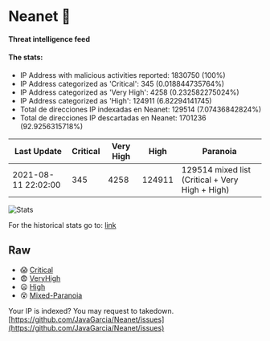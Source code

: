 # Neanet :hocho:
#### Threat intelligence feed
#### The stats:

- IP Address with malicious activities reported: 1830750 (100%)
- IP Address categorized as 'Critical':  345 (0.018844735764%)
- IP Address categorized as 'Very High':  4258 (0.232582275024%)
- IP Address categorized as 'High':  124911 (6.82294141745)
- Total de direcciones IP indexadas en Neanet:  129514 (7.07436842824%)
- Total de direcciones IP descartadas en Neanet:  1701236 (92.9256315718%)

| Last Update | Critical | Very High | High | Paranoia |
| --- | --- | --- | --- | --- |
| 2021-08-11 22:02:00 | 345 | 4258 | 124911 | 129514 mixed list (Critical + Very High + High)|

![Stats](https://docs.google.com/spreadsheets/d/e/2PACX-1vSnaNMIXVabIpDJjufMlzH7poXnshF3mgd8Is1g9ytUEzVsP5my4Trn8f-xkoLLQ38xpL3HtmUexLo6/pubchart?oid=501124687&format=image)

For the historical stats go to: [link](/stats.csv)
## Raw
- :scream: [Critical](https://raw.githubusercontent.com/JavaGarcia/Neanet/master/blacklists/neanet_critical.txt)
- :fearful: [VeryHigh](https://raw.githubusercontent.com/JavaGarcia/Neanet/master/blacklists/neanet_veryHigh.txtt)
- :frowning: [High](https://raw.githubusercontent.com/JavaGarcia/Neanet/master/blacklists/neanet_high.txt)
- :dizzy_face: [Mixed-Paranoia](https://raw.githubusercontent.com/JavaGarcia/Neanet/master/blacklists/neanet_all.txt)


Your IP is indexed? You may request to takedown. [https://github.com/JavaGarcia/Neanet/issues](https://github.com/JavaGarcia/Neanet/issues)























































































































































































































































































































































































































































































































































































































































































































































































































































































































































































































































































































































































































































































































































































































































































































































































































































































































































































































































































































































































































































































































































































































































































































































































































































































































































































































































































































































































































































































































































































































































































































































































































































































































































































































































































































































































































































































































































































































































































































































































































































































































































































































































































































































































































































































































































































































































































































































































































































































































































































































































































































































































































































































































































































































































































































































































































































































































































































































































































































































































































































































































































































































































































































































































































































































































































































































































































































































































































































































































































































































































































































































































































































































































































































































































































































































































































































































































































































































































































































































































































































































































































































































































































































